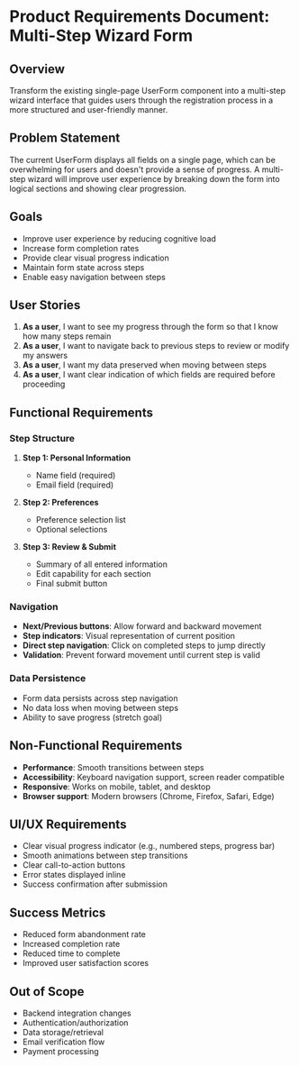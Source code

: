 # Product Requirements Document: Multi-Step Wizard Form

## Overview
Transform the existing single-page UserForm component into a multi-step wizard interface that guides users through the registration process in a more structured and user-friendly manner.

## Problem Statement
The current UserForm displays all fields on a single page, which can be overwhelming for users and doesn't provide a sense of progress. A multi-step wizard will improve user experience by breaking down the form into logical sections and showing clear progression.

## Goals
- Improve user experience by reducing cognitive load
- Increase form completion rates
- Provide clear visual progress indication
- Maintain form state across steps
- Enable easy navigation between steps

## User Stories
1. **As a user**, I want to see my progress through the form so that I know how many steps remain
2. **As a user**, I want to navigate back to previous steps to review or modify my answers
3. **As a user**, I want my data preserved when moving between steps
4. **As a user**, I want clear indication of which fields are required before proceeding

## Functional Requirements

### Step Structure
1. **Step 1: Personal Information**
   - Name field (required)
   - Email field (required)

2. **Step 2: Preferences**
   - Preference selection list
   - Optional selections

3. **Step 3: Review & Submit**
   - Summary of all entered information
   - Edit capability for each section
   - Final submit button

### Navigation
- **Next/Previous buttons**: Allow forward and backward movement
- **Step indicators**: Visual representation of current position
- **Direct step navigation**: Click on completed steps to jump directly
- **Validation**: Prevent forward movement until current step is valid

### Data Persistence
- Form data persists across step navigation
- No data loss when moving between steps
- Ability to save progress (stretch goal)

## Non-Functional Requirements
- **Performance**: Smooth transitions between steps
- **Accessibility**: Keyboard navigation support, screen reader compatible
- **Responsive**: Works on mobile, tablet, and desktop
- **Browser support**: Modern browsers (Chrome, Firefox, Safari, Edge)

## UI/UX Requirements
- Clear visual progress indicator (e.g., numbered steps, progress bar)
- Smooth animations between step transitions
- Clear call-to-action buttons
- Error states displayed inline
- Success confirmation after submission

## Success Metrics
- Reduced form abandonment rate
- Increased completion rate
- Reduced time to complete
- Improved user satisfaction scores

## Out of Scope
- Backend integration changes
- Authentication/authorization
- Data storage/retrieval
- Email verification flow
- Payment processing
